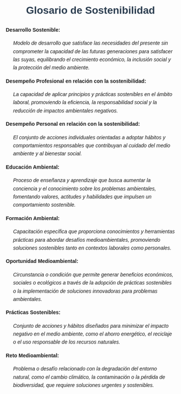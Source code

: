 <!DOCTYPE html>
<html lang="es">
<head>
    <meta charset="UTF-8">
    <meta name="viewport" content="width=device-width, initial-scale=1.0">
    <title>Glosario de Sostenibilidad</title>
    <style>
        body {
            font-family: Arial, sans-serif;
            line-height: 1.6;
        }
        .glosario {
            max-width: 800px;
            margin: 0 auto;
            padding: 20px;
        }
        h1 {
            text-align: center;
            color: #2c3e50;
        }
        .termino {
            font-weight: bold;
            margin-top: 10px;
        }
        .definicion {
            margin-left: 20px;
            font-style: italic;
        }
    </style>
</head>
<body>
    <div class="glosario">
        <h1>Glosario de Sostenibilidad</h1>
        <div>
            <p class="termino">Desarrollo Sostenible:</p>
            <p class="definicion">Modelo de desarrollo que satisface las necesidades del presente sin comprometer la capacidad de las futuras generaciones para satisfacer las suyas, equilibrando el crecimiento económico, la inclusión social y la protección del medio ambiente.</p>
        </div>
        <div>
            <p class="termino">Desempeño Profesional en relación con la sostenibilidad:</p>
            <p class="definicion">La capacidad de aplicar principios y prácticas sostenibles en el ámbito laboral, promoviendo la eficiencia, la responsabilidad social y la reducción de impactos ambientales negativos.</p>
        </div>
        <div>
            <p class="termino">Desempeño Personal en relación con la sostenibilidad:</p>
            <p class="definicion">El conjunto de acciones individuales orientadas a adoptar hábitos y comportamientos responsables que contribuyan al cuidado del medio ambiente y al bienestar social.</p>
        </div>
        <div>
            <p class="termino">Educación Ambiental:</p>
            <p class="definicion">Proceso de enseñanza y aprendizaje que busca aumentar la conciencia y el conocimiento sobre los problemas ambientales, fomentando valores, actitudes y habilidades que impulsen un comportamiento sostenible.</p>
        </div>
        <div>
            <p class="termino">Formación Ambiental:</p>
            <p class="definicion">Capacitación específica que proporciona conocimientos y herramientas prácticas para abordar desafíos medioambientales, promoviendo soluciones sostenibles tanto en contextos laborales como personales.</p>
        </div>
        <div>
            <p class="termino">Oportunidad Medioambiental:</p>
            <p class="definicion">Circunstancia o condición que permite generar beneficios económicos, sociales o ecológicos a través de la adopción de prácticas sostenibles o la implementación de soluciones innovadoras para problemas ambientales.</p>
        </div>
        <div>
            <p class="termino">Prácticas Sostenibles:</p>
            <p class="definicion">Conjunto de acciones y hábitos diseñados para minimizar el impacto negativo en el medio ambiente, como el ahorro energético, el reciclaje o el uso responsable de los recursos naturales.</p>
        </div>
        <div>
            <p class="termino">Reto Medioambiental:</p>
            <p class="definicion">Problema o desafío relacionado con la degradación del entorno natural, como el cambio climático, la contaminación o la pérdida de biodiversidad, que requiere soluciones urgentes y sostenibles.</p>
        </div>
    </div>
</body>
</html>

